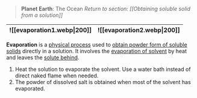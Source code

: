 > **Planet Earth**: The Ocean
> *Return to section: [[Obtaining soluble solid from a solution]]*

| ![[evaporation1.webp\|200]] | ![[evaporation2.webp\|200]] |
| :--: | :--: |
**Evaporation** is a <u>physical process</u> used to <u>obtain powder form of soluble solids</u> directly in a solution. It involves the <u>evaporation of solvent</u> by heat and leaves the <u>solute behind</u>.

1. Heat the solution to evaporate the solvent. Use a water bath instead of direct naked flame when needed.
2. The powder of dissolved salt is obtained when most of the solvent has evaporated.
